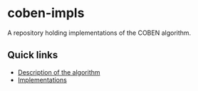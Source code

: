 # coben-impls

A repository holding implementations of the COBEN algorithm.

## Quick links

* [Description of the algorithm](https://github.com/Keyacom/coben-impls/blob/main/COBEN-ALGO.md)
* [Implementations](https://github.com/Keyacom/coben-impls/blob/main/IMPLEMENTATIONS.md)
